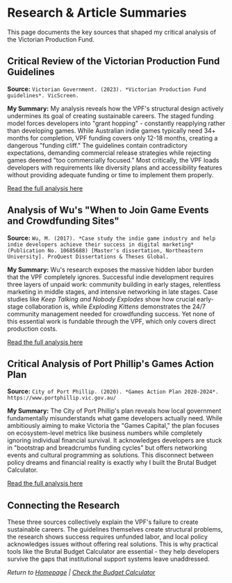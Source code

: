 # Research & Article Summaries

This page documents the key sources that shaped my critical analysis of the Victorian Production Fund.

## Critical Review of the Victorian Production Fund Guidelines

**Source:** `Victorian Government. (2023). *Victorian Production Fund guidelines*. VicScreen.`

**My Summary:**
My analysis reveals how the VPF's structural design actively undermines its goal of creating sustainable careers. The staged funding model forces developers into "grant hopping" - constantly reapplying rather than developing games. While Australian indie games typically need 34+ months for completion, VPF funding covers only 12-18 months, creating a dangerous "funding cliff." The guidelines contain contradictory expectations, demanding commercial release strategies while rejecting games deemed "too commercially focused." Most critically, the VPF loads developers with requirements like diversity plans and accessibility features without providing adequate funding or time to implement them properly.

[Read the full analysis here](research/vpf-analysis.md)

## Analysis of Wu's "When to Join Game Events and Crowdfunding Sites"

**Source:** `Wu, M. (2017). *Case study the indie game industry and help indie developers achieve their success in digital marketing* (Publication No. 10685688) [Master's dissertation, Northeastern University]. ProQuest Dissertations & Theses Global.`

**My Summary:**
Wu's research exposes the massive hidden labor burden that the VPF completely ignores. Successful indie development requires three layers of unpaid work: community building in early stages, relentless marketing in middle stages, and intensive networking in late stages. Case studies like *Keep Talking and Nobody Explodes* show how crucial early-stage collaboration is, while *Exploding Kittens* demonstrates the 24/7 community management needed for crowdfunding success. Yet none of this essential work is fundable through the VPF, which only covers direct production costs.

[Read the full analysis here](research/wu-analysis.md)

## Critical Analysis of Port Phillip's Games Action Plan

**Source:** `City of Port Phillip. (2020). *Games Action Plan 2020-2024*. https://www.portphillip.vic.gov.au/`

**My Summary:**
The City of Port Phillip's plan reveals how local government fundamentally misunderstands what game developers actually need. While ambitiously aiming to make Victoria the "Games Capital," the plan focuses on ecosystem-level metrics like business numbers while completely ignoring individual financial survival. It acknowledges developers are stuck in "bootstrap and breadcrumbs funding cycles" but offers networking events and cultural programming as solutions. This disconnect between policy dreams and financial reality is exactly why I built the Brutal Budget Calculator.

[Read the full analysis here](research/port-phillip-analysis.md)

## Connecting the Research

These three sources collectively explain the VPF's failure to create sustainable careers. The guidelines themselves create structural problems, the research shows success requires unfunded labor, and local policy acknowledges issues without offering real solutions. This is why practical tools like the Brutal Budget Calculator are essential - they help developers survive the gaps that institutional support systems leave unaddressed.

*Return to [Homepage](/README.md) | [Check the Budget Calculator](/calculator.md)*
